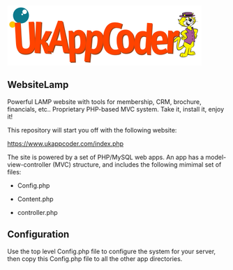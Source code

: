 ![Request_response_sequence_diagram](https://github.com/PaulGreer1/WebsiteLamp/blob/main/UKAPPCODER_002.png)

## WebsiteLamp

Powerful LAMP website with tools for membership, CRM, brochure, financials, etc.. Proprietary PHP-based MVC system. Take it, install it, enjoy it!

This repository will start you off with the following website:

https://www.ukappcoder.com/index.php

The site is powered by a set of PHP/MySQL web apps. An app has a model-view-controller (MVC) structure, and includes the following mimimal set of files:

* Config.php

* Content.php

* controller.php

## Configuration

Use the top level Config.php file to configure the system for your server, then copy this Config.php file to all the other app directories.
